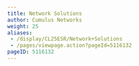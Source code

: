 ```yaml
---
title: Network Solutions
author: Cumulus Networks
weight: 25
aliases:
 - /display/CL25ESR/Network+Solutions
 - /pages/viewpage.action?pageId=5116132
pageID: 5116132
---
```

